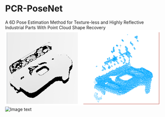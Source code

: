 # PCR-PoseNet
A 6D Pose Estimation Method for Texture-less and Highly Reflective Industrial Parts With Point Cloud Shape Recovery
![Image text](https://github.com/xiao-wang-han/PCR-PoseNet/blob/main/111.png)
![Image text](https://github.com/xiao-wang-han/PCR-PoseNet/blob/main/1.gif)
